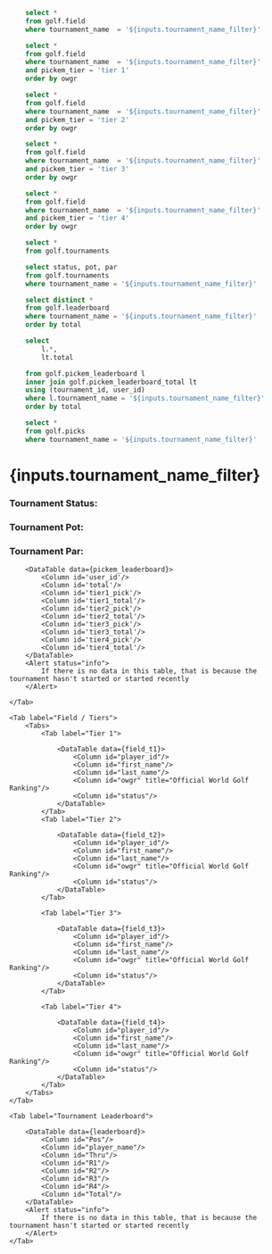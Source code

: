 ```sql field
    select *
    from golf.field
    where tournament_name  = '${inputs.tournament_name_filter}'
```
```sql field_t1
    select *
    from golf.field
    where tournament_name  = '${inputs.tournament_name_filter}'
    and pickem_tier = 'tier 1' 
    order by owgr
```
```sql field_t2
    select *
    from golf.field
    where tournament_name  = '${inputs.tournament_name_filter}'
    and pickem_tier = 'tier 2' 
    order by owgr
```
```sql field_t3
    select *
    from golf.field
    where tournament_name  = '${inputs.tournament_name_filter}'
    and pickem_tier = 'tier 3' 
    order by owgr
```
```sql field_t4
    select *
    from golf.field
    where tournament_name  = '${inputs.tournament_name_filter}'
    and pickem_tier = 'tier 4' 
    order by owgr
```
```sql tournament_list
    select *
    from golf.tournaments
```
```sql tournament_details
    select status, pot, par
    from golf.tournaments
    where tournament_name = '${inputs.tournament_name_filter}'
```
```sql leaderboard
    select distinct *
    from golf.leaderboard
    where tournament_name = '${inputs.tournament_name_filter}'
    order by total
```
```sql pickem_leaderboard
    select 
        l.*,
        lt.total

    from golf.pickem_leaderboard l
    inner join golf.pickem_leaderboard_total lt
    using (tournament_id, user_id)
    where l.tournament_name = '${inputs.tournament_name_filter}'
    order by total
```
```sql picks
    select *
    from golf.picks
    where tournament_name = '${inputs.tournament_name_filter}'
```

<Dropdown
    data={tournament_list} 
    defaultValue='Farmers Insurance Open'
    name=tournament_name_filter
    value=tournament_name
    title='Tournament:'
/>

# {inputs.tournament_name_filter}

### Tournament Status: <Value data={tournament_details} column=status/>
### Tournament Pot: <Value data={tournament_details} column=pot/>
### Tournament Par: <Value data={tournament_details} column=par/>


<Tabs>
    <Tab label="Pickem Leaderboard">

        <DataTable data={pickem_leaderboard}>
            <Column id='user_id'/>
            <Column id='total'/>
            <Column id='tier1_pick'/>
            <Column id='tier1_total'/>
            <Column id='tier2_pick'/>
            <Column id='tier2_total'/>
            <Column id='tier3_pick'/>
            <Column id='tier3_total'/>
            <Column id='tier4_pick'/>
            <Column id='tier4_total'/>
        </DataTable>
        <Alert status="info">
            If there is no data in this table, that is because the tournament hasn't started or started recently
        </Alert>
        
    </Tab>

    <Tab label="Field / Tiers">
        <Tabs>
            <Tab label="Tier 1">

                <DataTable data={field_t1}>
                    <Column id="player_id"/>
                    <Column id="first_name"/>
                    <Column id="last_name"/>
                    <Column id="owgr" title="Official World Golf Ranking"/>
                    <Column id="status"/>
                </DataTable>
            </Tab>
            <Tab label="Tier 2">

                <DataTable data={field_t2}>
                    <Column id="player_id"/>
                    <Column id="first_name"/>
                    <Column id="last_name"/>
                    <Column id="owgr" title="Official World Golf Ranking"/>
                    <Column id="status"/>
                </DataTable>
            </Tab>

            <Tab label="Tier 3">

                <DataTable data={field_t3}>
                    <Column id="player_id"/>
                    <Column id="first_name"/>
                    <Column id="last_name"/>
                    <Column id="owgr" title="Official World Golf Ranking"/>
                    <Column id="status"/>
                </DataTable>
            </Tab>

            <Tab label="Tier 4">

                <DataTable data={field_t4}>
                    <Column id="player_id"/>
                    <Column id="first_name"/>
                    <Column id="last_name"/>
                    <Column id="owgr" title="Official World Golf Ranking"/>
                    <Column id="status"/>
                </DataTable>
            </Tab>
        </Tabs>
    </Tab>

    <Tab label="Tournament Leaderboard">

        <DataTable data={leaderboard}>
            <Column id="Pos"/>
            <Column id="player_name"/>
            <Column id="Thru"/>
            <Column id="R1"/>
            <Column id="R2"/>
            <Column id="R3"/>
            <Column id="R4"/>
            <Column id="Total"/>
        </DataTable>
        <Alert status="info">
            If there is no data in this table, that is because the tournament hasn't started or started recently
        </Alert>
    </Tab>
</Tabs>
